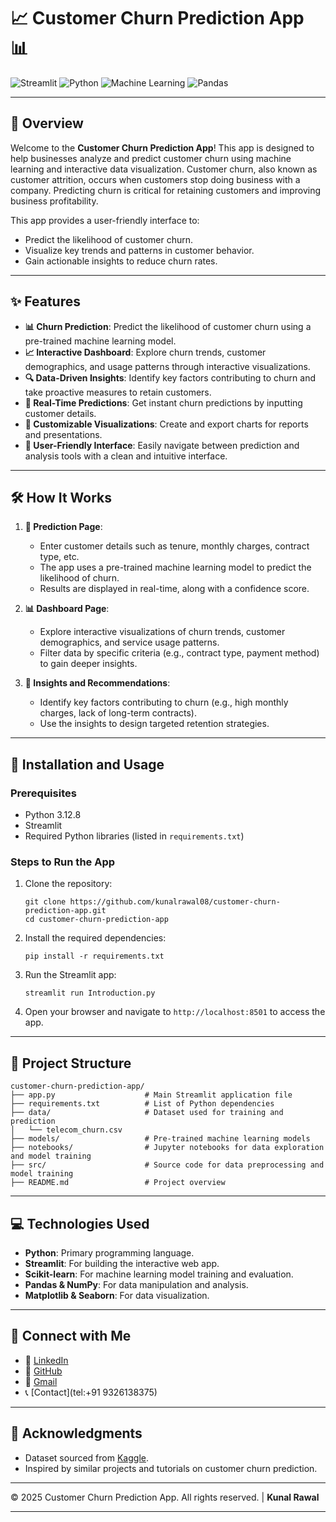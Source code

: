 # 📈 Customer Churn Prediction App 📊

![Streamlit](https://img.shields.io/badge/Streamlit-FF4B4B?style=for-the-badge&logo=Streamlit&logoColor=white) ![Python](https://img.shields.io/badge/Python-3776AB?style=for-the-badge&logo=python&logoColor=white) ![Machine Learning](https://img.shields.io/badge/Machine%20Learning-FF6F00?style=for-the-badge&logo=scikit-learn&logoColor=white) ![Pandas](https://img.shields.io/badge/Pandas-150458?style=for-the-badge&logo=pandas&logoColor=white)

---

## 🌟 Overview

Welcome to the **Customer Churn Prediction App**! This app is designed to help businesses analyze and predict customer churn using machine learning and interactive data visualization. Customer churn, also known as customer attrition, occurs when customers stop doing business with a company. Predicting churn is critical for retaining customers and improving business profitability.

This app provides a user-friendly interface to:
- Predict the likelihood of customer churn.
- Visualize key trends and patterns in customer behavior.
- Gain actionable insights to reduce churn rates.

---

## ✨ Features

- **📊 Churn Prediction**: Predict the likelihood of customer churn using a pre-trained machine learning model.
- **📈 Interactive Dashboard**: Explore churn trends, customer demographics, and usage patterns through interactive visualizations.
- **🔍 Data-Driven Insights**: Identify key factors contributing to churn and take proactive measures to retain customers.
- **🎯 Real-Time Predictions**: Get instant churn predictions by inputting customer details.
- **📂 Customizable Visualizations**: Create and export charts for reports and presentations.
- **📱 User-Friendly Interface**: Easily navigate between prediction and analysis tools with a clean and intuitive interface.

---

## 🛠️ How It Works

1. **📝 Prediction Page**: 
   - Enter customer details such as tenure, monthly charges, contract type, etc.
   - The app uses a pre-trained machine learning model to predict the likelihood of churn.
   - Results are displayed in real-time, along with a confidence score.

2. **📊 Dashboard Page**:
   - Explore interactive visualizations of churn trends, customer demographics, and service usage patterns.
   - Filter data by specific criteria (e.g., contract type, payment method) to gain deeper insights.

3. **📌 Insights and Recommendations**:
   - Identify key factors contributing to churn (e.g., high monthly charges, lack of long-term contracts).
   - Use the insights to design targeted retention strategies.

---

## 🚀 Installation and Usage

### Prerequisites
- Python 3.12.8
- Streamlit
- Required Python libraries (listed in `requirements.txt`)

### Steps to Run the App
1. Clone the repository:
   ```
   git clone https://github.com/kunalrawal08/customer-churn-prediction-app.git
   cd customer-churn-prediction-app
   ```

2. Install the required dependencies:
   ```
   pip install -r requirements.txt
   ```

3. Run the Streamlit app:
   ```
   streamlit run Introduction.py
   ```

4. Open your browser and navigate to `http://localhost:8501` to access the app.

---

## 📂 Project Structure

```
customer-churn-prediction-app/
├── app.py                    # Main Streamlit application file
├── requirements.txt          # List of Python dependencies
├── data/                     # Dataset used for training and prediction
│   └── telecom_churn.csv
├── models/                   # Pre-trained machine learning models
├── notebooks/                # Jupyter notebooks for data exploration and model training
├── src/                      # Source code for data preprocessing and model training
├── README.md                 # Project overview
```

---

## 💻 Technologies Used

- **Python**: Primary programming language.
- **Streamlit**: For building the interactive web app.
- **Scikit-learn**: For machine learning model training and evaluation.
- **Pandas & NumPy**: For data manipulation and analysis.
- **Matplotlib & Seaborn**: For data visualization.

---

## 🤝 Connect with Me

- 🔗 [LinkedIn](https://www.linkedin.com/in/kunaldrawal/)
- 🐙 [GitHub](https://github.com/kunalrawal08/Telecom-Customer-Churn-Prediction)
- 📧 [Gmail](kunaldrawal@gmail.com)
- 📞 [Contact](tel:+91 9326138375)

---

## 🙏 Acknowledgments

- Dataset sourced from [Kaggle](https://www.kaggle.com/datasets/abhinav89/telecom-customer?select=Telecom_customer+churn.csv).
- Inspired by similar projects and tutorials on customer churn prediction.

---

© 2025 Customer Churn Prediction App. All rights reserved. | **Kunal Rawal**

---
